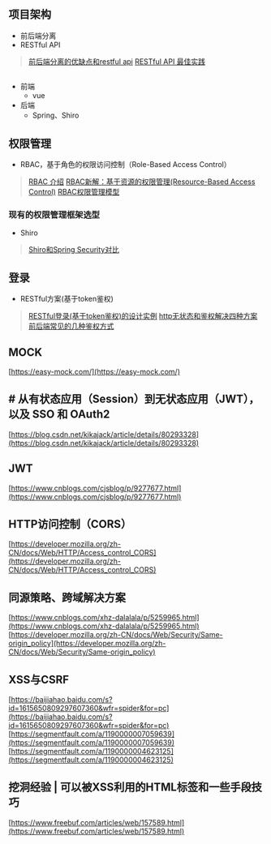 ## 项目架构
- 前后端分离
- RESTful API

> [前后端分离的优缺点和restful api](https://www.jianshu.com/p/a889b13bc9bf)
> [RESTful API 最佳实践](http://www.ruanyifeng.com/blog/2018/10/restful-api-best-practices.html)
## 
- 前端
	-  vue
- 后端
	- Spring、Shiro
## 权限管理
- RBAC，基于角色的权限访问控制（Role-Based Access Control）
> [RBAC 介绍](https://www.sojson.com/blog/141.html)
> [RBAC新解：基于资源的权限管理(Resource-Based Access Control)](https://globeeip.iteye.com/blog/1236167)
> [RBAC权限管理模型](https://www.xiaoman.cn/detail/150)
### 现有的权限管理框架选型
-  Shiro
> [Shiro和Spring Security对比](https://blog.csdn.net/liyuejin/article/details/77838868)
## 登录
- RESTful方案(基于token鉴权)
> [RESTful登录(基于token鉴权)的设计实例](https://blog.csdn.net/pony_maggie/article/details/69401500)
> [http无状态和鉴权解决四种方案](https://blog.csdn.net/linuxprobe18/article/details/82415035)
> [前后端常见的几种鉴权方式](https://blog.csdn.net/wang839305939/article/details/78713124)

## MOCK
[https://easy-mock.com/](https://easy-mock.com/)

## # 从有状态应用（Session）到无状态应用（JWT），以及 SSO 和 OAuth2
[https://blog.csdn.net/kikajack/article/details/80293328](https://blog.csdn.net/kikajack/article/details/80293328)
## JWT
[https://www.cnblogs.com/cjsblog/p/9277677.html](https://www.cnblogs.com/cjsblog/p/9277677.html)
## HTTP访问控制（CORS）
[https://developer.mozilla.org/zh-CN/docs/Web/HTTP/Access_control_CORS](https://developer.mozilla.org/zh-CN/docs/Web/HTTP/Access_control_CORS)
## 同源策略、跨域解决方案
[https://www.cnblogs.com/xhz-dalalala/p/5259965.html](https://www.cnblogs.com/xhz-dalalala/p/5259965.html)
[https://developer.mozilla.org/zh-CN/docs/Web/Security/Same-origin_policy](https://developer.mozilla.org/zh-CN/docs/Web/Security/Same-origin_policy)
## XSS与CSRF
[https://baijiahao.baidu.com/s?id=1615650809297607360&wfr=spider&for=pc](https://baijiahao.baidu.com/s?id=1615650809297607360&wfr=spider&for=pc)
[https://segmentfault.com/a/1190000007059639](https://segmentfault.com/a/1190000007059639)
[https://segmentfault.com/a/1190000004623125](https://segmentfault.com/a/1190000004623125)
## 挖洞经验 | 可以被XSS利用的HTML标签和一些手段技巧
[https://www.freebuf.com/articles/web/157589.html](https://www.freebuf.com/articles/web/157589.html)
<!--stackedit_data:
eyJoaXN0b3J5IjpbMTU2MTM2MDE4LC0xMDE5OTU5NzQwLDE1NT
g3MzQ5OTEsLTE2MzM1MTY2NTcsMjI3NTczOCwtMTQwNjIyMDIx
LDEwNDIwNjcyNiw2MjcwMDQ0MjAsMjEzNTYzMDU2MywtMTA1Mz
EwMTI3OCwtODkyNjI0NzM5LDE5MzE3MDE3MTgsMTY4MDIxMDYx
MiwtMTQyNzY4NTk5OCwtMjA2MjMzNTYxLDc2NTg1MjQ5NCwtMT
I4OTI2NTg0NiwxMDY4NDAwMTcxXX0=
-->